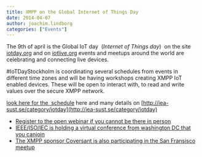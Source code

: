```yaml
---
title: XMPP on the Global Internet of Things Day
date: 2014-04-07
author: joachim.lindborg
categories: ["Events"]
---
```


The 9th of april is the Global IoT day  (*Internet of Things day*)  on the site  [iotday.org](http://iotday.org/) and on [iotlive.org](http://iotlive.org) events and meetups around the world are celebrating and connecting live devices.

\#IoTDayStockholm is coordinating several schedules from events in different time zones and will be having workshops creating XMPP IoT enabled devices. These will be open to interact with, to read and write values over the secure XMPP network.

[look here for the  schedule](https://docs.google.com/spreadsheet/ccc?key=0Alq4m6luZ2DZdGVYOHI1RVVKWE5mQTB6anFFcVBxX3c&usp=sharing) here and many details on [http://iea-sust.se/category/iotday](http://iea-sust.se/category/iotday)

-   [Register to the open webinar if you cannot be there in person](http://iea.sust.se/2014/04/04/global-iot-day-stockholm-all-details/)
-   [IEEE/ISO/IEC is holding a virtual conference from washington DC that you canjoin](http://www.sensei-iot.org/PDF/IoTDay2014_Washington_DC.pdf)
-   [The XMPP sponsor Coversant is also participating in the San Fransisco meetup](http://www.meetup.com/The-San-Francisco-Internet-of-Things-Meetup/events/169305542/)
